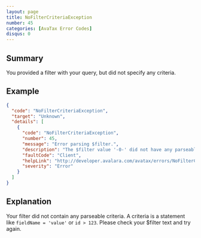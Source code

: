 ```yaml
---
layout: page
title: NoFilterCriteriaException
number: 45
categories: [AvaTax Error Codes]
disqus: 0
---
```


## Summary

You provided a filter with your query, but did not specify any criteria.

## Example

```json
{
  "code": "NoFilterCriteriaException",
  "target": "Unknown",
  "details": [
    {
      "code": "NoFilterCriteriaException",
      "number": 45,
      "message": "Error parsing $filter.",
      "description": "The $filter value '-0-' did not have any parseable criteria.  To fetch all objects, omit the $filter parameter or leave it empty.",
      "faultCode": "Client",
      "helpLink": "http://developer.avalara.com/avatax/errors/NoFilterCriteriaException",
      "severity": "Error"
    }
  ]
}
```

## Explanation

Your filter did not contain any parseable criteria.  A criteria is a statement like `fieldName = 'value'` or `id > 123`.  Please check your $filter text and try again.
